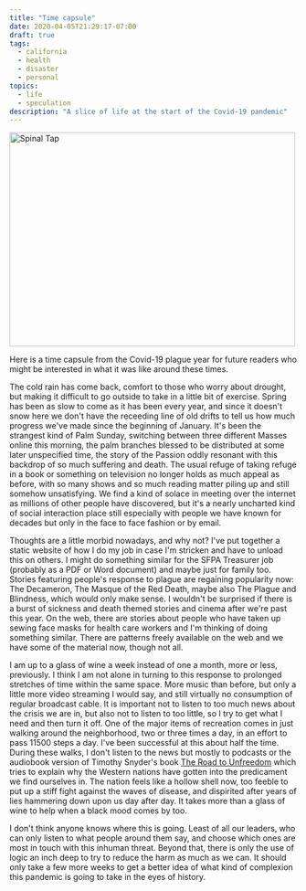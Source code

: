 ```yaml
---
title: "Time capsule"
date: 2020-04-05T21:29:17-07:00
draft: true
tags:
  - california
  - health
  - disaster
  - personal
topics:
  - life
  - speculation
description: "A slice of life at the start of the Covid-19 pandemic"
---
```


<a data-flickr-embed="true" href="https://www.flickr.com/photos/quinet/74301085/in/pool-cameratoss/" title="Spinal Tap"><img src="https://live.staticflickr.com/41/74301085_469058eb40.jpg" width="500" height="375" alt="Spinal Tap"></a><script async src="//embedr.flickr.com/assets/client-code.js" charset="utf-8"></script>

Here is a time capsule from the Covid-19 plague year for future readers who might be interested in what it was like around these times.

The cold rain has come back, comfort to those who worry about drought, but making it difficult to go outside to take in a little bit of exercise.
Spring has been as slow to come as it has been every year, and since it doesn't snow here we don't have the receeding line of old drifts to tell us how much progress we've made since the beginning of January.
It's been the strangest kind of Palm Sunday, switching between three different Masses online this morning, the palm branches blessed to be distributed at some later unspecified time, the story of the Passion oddly resonant with this backdrop of so much suffering and death.
The usual refuge of taking refuge in a book or something on television no longer holds as much appeal as before, with so many shows and so much reading matter piling up and still somehow unsatisfying.
We find a kind of solace in meeting over the internet as millions of other people have discovered, but it's a nearly uncharted kind of social interaction place still especially with people we have known for decades but only in the face to face fashion or by email.

Thoughts are a little morbid nowadays, and why not?
I've put together a static website of how I do my job in case I'm stricken and have to unload this on others.
I might do something similar for the SFPA Treasurer job (probably as a PDF or Word document) and maybe just for family too.
Stories featuring people's response to plague are regaining popularity now: The Decameron, The Masque of the Red Death, maybe also The Plague and Blindness, which would only make sense.
I wouldn't be surprised if there is a burst of sickness and death themed stories and cinema after we're past this year.
On the web, there are stories about people who have taken up sewing face masks for health care workers and I'm thinking of doing something similar.
There are patterns freely available on the web and we have some of the material now, though not all.

I am up to a glass of wine a week instead of one a month, more or less, previously.
I think I am not alone in turning to this response to prolonged stretches of time within the same space.
More music than before, but only a little more video streaming I would say, and still virtually no consumption of regular broadcast cable.
It is important not to listen to too much news about the crisis we are in, but also not to listen to too little, so I try to get what I need and then turn it off.
One of the major items of recreation comes in just walking around the neighborhood, two or three times a day, in an effort to pass 11500 steps a day.
I've been successful at this about half the time.
During these walks, I don't listen to the news but mostly to podcasts or the audiobook version of Timothy Snyder's book [The Road to Unfreedom](https://www.goodreads.com/book/show/36217163-the-road-to-unfreedom) which tries to explain why the Western nations have gotten into the predicament we find ourselves in.
The nation feels like a hollow shell now, too feeble to put up a stiff fight against the waves of disease, and dispirited after years of lies hammering down upon us day after day.
It takes more than a glass of wine to help when a black mood comes by too.

I don't think anyone knows where this is going.
Least of all our leaders, who can only listen to what people around them say, and choose which ones are most in touch with this inhuman threat.
Beyond that, there is only the use of logic an inch deep to try to reduce the harm as much as we can.
It should only take a few more weeks to get a better idea of what kind of complexion this pandemic is going to take in the eyes of history.
